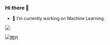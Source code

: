 ### Hi there 👋

- 🔭 I’m currently working on Machine Learning.


![](https://github-readme-stats.vercel.app/api?username=JamYiz)

![图片](https://count.getloli.com/get/@%E7%8B%82%E6%80%92%E7%99%BD%E7%BB%99%E6%80%AA?theme=asoul)
